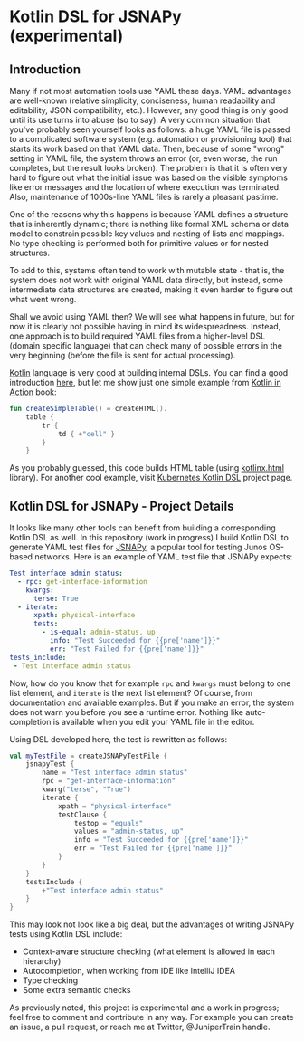 # Kotlin DSL for JSNAPy (experimental)

## Introduction

Many if not most automation tools use YAML these days. YAML advantages are well-known (relative simplicity, conciseness, 
human readability and editability, JSON compatibility, etc.). However, any good thing is only good until
its use turns into abuse (so to say). A very common situation that you've probably seen yourself looks as follows:
a huge YAML file is passed to a complicated software system (e.g. automation or provisioning tool) that
starts its work based on that YAML data. Then, because of some "wrong" setting in YAML file, the system throws an error
(or, even worse, the run completes, but the result looks broken). The problem is that it is often very hard 
to figure out what the initial issue was based on the visible symptoms like error messages and the location of 
where execution was terminated. Also, maintenance of 1000s-line YAML files is rarely a pleasant pastime. 

One of the reasons why this happens is because YAML defines a structure that is inherently dynamic; there is nothing
like formal XML schema or data model to constrain possible key values and nesting of lists and mappings. No type 
checking is performed both for primitive values or for nested structures. 

To add to this, systems often tend to work with mutable state - that is, the system does not work with original YAML 
data directly, but instead, some intermediate data structures are created, making it even harder to figure out what 
went wrong.

Shall we avoid using YAML then? We will see what happens in future, but for now it is clearly not possible
having in mind its widespreadness. Instead, one approach is to build required YAML files from a higher-level
DSL (domain specific language) that can check many of possible errors in the very beginning (before the
file is sent for actual processing). 

[Kotlin](https://kotlinlang.org/) language is very good at building internal DSLs. You can find a good introduction 
[here](https://medium.com/@antonarhipov/awesome-kotlin-domain-specific-languages-f1870be41b0), but let me show 
just one simple example from [Kotlin in Action](https://www.manning.com/books/kotlin-in-action) book: 
```kotlin
fun createSimpleTable() = createHTML().
    table {
        tr {
            td { +"cell" }
        }
    }
``` 
As you probably guessed, this code builds HTML table (using [kotlinx.html](https://github.com/Kotlin/kotlinx.html) 
library). For another cool example, visit [Kubernetes Kotlin DSL](https://github.com/fkorotkov/k8s-kotlin-dsl) 
project page.

## Kotlin DSL for JSNAPy - Project Details

It looks like many other tools can benefit from building a corresponding Kotlin DSL as well. In this repository
(work in progress) I build Kotlin DSL to generate YAML test files for [JSNAPy](https://github.com/Juniper/jsnapy), a 
popular tool for testing Junos OS-based networks. Here is an example of YAML test file that JSNAPy expects:
```yaml
Test interface admin status:
  - rpc: get-interface-information
    kwargs:
      terse: True
  - iterate:
      xpath: physical-interface
      tests:
        - is-equal: admin-status, up
          info: "Test Succeeded for {{pre['name']}}"
          err: "Test Failed for {{pre['name']}}"
tests_include:
 - Test interface admin status
```
Now, how do you know that for example `rpc` and `kwargs` must belong to one list element, and `iterate` is the
next list element? Of course, from documentation and available examples. But if you make an error, the system 
does not warn you before you see a runtime error. Nothing like auto-completion is available when you edit
your YAML file in the editor.

Using DSL developed here, the test is rewritten as follows:
```kotlin
val myTestFile = createJSNAPyTestFile {
    jsnapyTest {
        name = "Test interface admin status"
        rpc = "get-interface-information"
        kwarg("terse", "True")
        iterate {
            xpath = "physical-interface"
            testClause {
                testop = "equals"
                values = "admin-status, up"
                info = "Test Succeeded for {{pre['name']}}"
                err = "Test Failed for {{pre['name']}}"
            }
        }
    }
    testsInclude {
        +"Test interface admin status"
    }
}
```   
This may look not look like a big deal, but the advantages of writing JSNAPy tests using Kotlin DSL include:
- Context-aware structure checking (what element is allowed in each hierarchy)
- Autocompletion, when working from IDE like IntelliJ IDEA
- Type checking
- Some extra semantic checks

As previously noted, this project is experimental and a work in progress; feel free to comment and contribute in
any way. For example you can create an issue, a pull request, or reach me at Twitter, @JuniperTrain handle.
